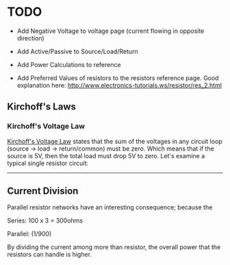 # TODO

 * Add Negative Voltage to voltage page (current flowing in opposite direction)
 * Add Active/Passive to Source/Load/Return

 * Add Power Calculations to reference

 * Add Preferred Values of resistors to the resistors reference page. Good explanation here: http://www.electronics-tutorials.ws/resistor/res_2.html

## Kirchoff's Laws



### Kirchoff's Voltage Law

[Kirchoff's Voltage Law](https://en.wikipedia.org/wiki/Kirchhoff%27s_circuit_laws#Kirchhoff.27s_voltage_law_.28KVL.29) states that the sum of the voltages in any circuit loop (source -> load -> return/common) must be zero. Which means that if the source is 5V, then the total load must drop 5V to zero. Let's examine a typical single resistor circuit:


---

## Current Division

Parallel resistor networks have an interesting consequence; because the

Series:
100 x 3 = 300ohms

Parallel:
(1/900) 

By dividing the current among more than resistor, the overall power that the resistors can handle is higher.
